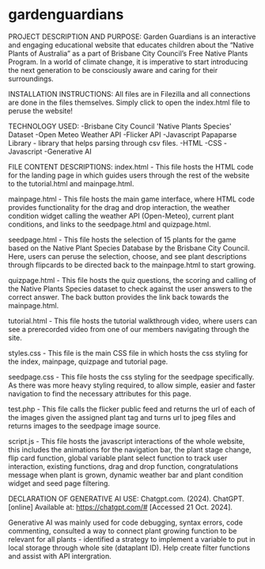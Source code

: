 # gardenguardians

PROJECT DESCRIPTION AND PURPOSE:
Garden Guardians is an interactive and engaging educational website that educates children about the “Native Plants of Australia” as a part of Brisbane City Council’s Free Native Plants Program. In a world of climate change, it is imperative to start introducing the next generation to be consciously aware and caring for their surroundings. 


INSTALLATION INSTRUCTIONS: 
All files are in Filezilla and all connections are done in the files themselves. Simply click to open the index.html file to peruse the website!


TECHNOLOGY USED:
-Brisbane City Council 'Native Plants Species' Dataset
-Open Meteo Weather API 
-Flicker API 
-Javascript Papaparse Library - library that helps parsing through csv files. 
-HTML
-CSS
-Javascript 
-Generative AI


FILE CONTENT DESCRIPTIONS:
index.html - This file hosts the HTML code for the landing page in which guides users through the rest of the website to the tutorial.html and mainpage.html.

mainpage.html - This file hosts the main game interface, where HTML code provides functionality for the drag and drop interaction, the weather condition widget calling the weather API (Open-Meteo), current plant conditions, and links to the seedpage.html and quizpage.html. 

seedpage.html - This file hosts the selection of 15 plants for the game based on the Native Plant Species Database by the Brisbane City Council. Here, users can peruse the selection, choose, and see plant descriptions through flipcards to be directed back to the mainpage.html to start growing. 

quizpage.html - This file hosts the quiz questions, the scoring and calling of the Native Plants Species dataset to check against the user answers to the correct answer. The back button provides the link back towards the mainpage.html. 

tutorial.html - This file hosts the tutorial walkthrough video, where users can see a prerecorded video from one of our members navigating through the site. 

styles.css - This file is the main CSS file in which hosts the css styling for the index, mainpage, quizpage and tutorial page. 

seedpage.css - This file hosts the css styling for the seedpage specifically. As there was more heavy styling required, to allow simple, easier and faster navigation to find the necessary attributes for this page. 

test.php - This file calls the flicker public feed and returns the url of each of the images given the assigned plant tag and turns url to jpeg files and returns images to the seedpage image source. 

script.js - This file hosts the javascript interactions of the whole website, this includes the animations for the navigation bar, the plant stage change, flip card function, global variable plant select function to track user interaction, existing functions, drag and drop function, congratulations message when plant is grown, dynamic weather bar and plant condition widget and seed page filtering. 


DECLARATION OF GENERATIVE AI USE: 
Chatgpt.com. (2024). ChatGPT. [online] Available at: https://chatgpt.com/# [Accessed 21 Oct. 2024].

Generative AI was mainly used for code debugging, syntax errors, code commenting, consulted a way to connect plant growing function to be relevant for all plants - identified a strategy to implement a variable to put in local storage through whole site (dataplant ID). Help create filter functions and assist with API intergration. 